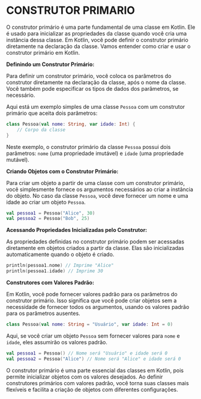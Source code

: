 # CONSTRUTOR PRIMARIO
O construtor primário é uma parte fundamental de uma classe em Kotlin. Ele é usado para inicializar as propriedades da classe quando você cria uma instância dessa classe. Em Kotlin, você pode definir o construtor primário diretamente na declaração da classe. Vamos entender como criar e usar o construtor primário em Kotlin.

**Definindo um Construtor Primário:**

Para definir um construtor primário, você coloca os parâmetros do construtor diretamente na declaração da classe, após o nome da classe. Você também pode especificar os tipos de dados dos parâmetros, se necessário.

Aqui está um exemplo simples de uma classe `Pessoa` com um construtor primário que aceita dois parâmetros:

```kotlin
class Pessoa(val nome: String, var idade: Int) {
    // Corpo da classe
}
```

Neste exemplo, o construtor primário da classe `Pessoa` possui dois parâmetros: `nome` (uma propriedade imutável) e `idade` (uma propriedade mutável).

**Criando Objetos com o Construtor Primário:**

Para criar um objeto a partir de uma classe com um construtor primário, você simplesmente fornece os argumentos necessários ao criar a instância do objeto. No caso da classe `Pessoa`, você deve fornecer um nome e uma idade ao criar um objeto `Pessoa`.

```kotlin
val pessoa1 = Pessoa("Alice", 30)
val pessoa2 = Pessoa("Bob", 25)
```

**Acessando Propriedades Inicializadas pelo Construtor:**

As propriedades definidas no construtor primário podem ser acessadas diretamente em objetos criados a partir da classe. Elas são inicializadas automaticamente quando o objeto é criado.

```kotlin
println(pessoa1.nome) // Imprime "Alice"
println(pessoa1.idade) // Imprime 30
```

**Construtores com Valores Padrão:**

Em Kotlin, você pode fornecer valores padrão para os parâmetros do construtor primário. Isso significa que você pode criar objetos sem a necessidade de fornecer todos os argumentos, usando os valores padrão para os parâmetros ausentes.

```kotlin
class Pessoa(val nome: String = "Usuário", var idade: Int = 0)
```

Aqui, se você criar um objeto `Pessoa` sem fornecer valores para `nome` e `idade`, eles assumirão os valores padrão.

```kotlin
val pessoa1 = Pessoa() // Nome será "Usuário" e idade será 0
val pessoa2 = Pessoa("Alice") // Nome será "Alice" e idade será 0
```

O construtor primário é uma parte essencial das classes em Kotlin, pois permite inicializar objetos com os valores desejados. Ao definir construtores primários com valores padrão, você torna suas classes mais flexíveis e facilita a criação de objetos com diferentes configurações.
